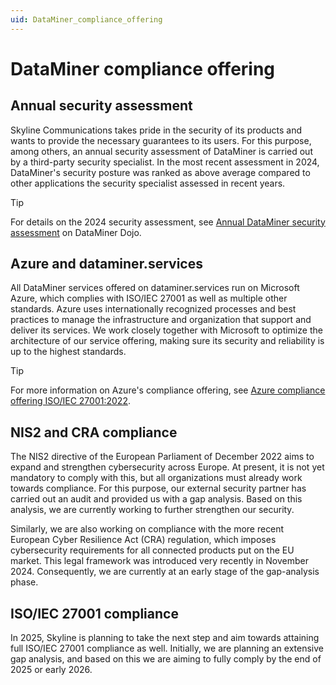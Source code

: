 ```yaml
---
uid: DataMiner_compliance_offering
---
```


# DataMiner compliance offering

## Annual security assessment

Skyline Communications takes pride in the security of its products and wants to provide the necessary guarantees to its users. For this purpose, among others, an annual security assessment of DataMiner is carried out by a third-party security specialist. In the most recent assessment in 2024, DataMiner's security posture was ranked as above average compared to other applications the security specialist assessed in recent years.

> [!TIP]
> For details on the 2024 security assessment, see [Annual DataMiner security assessment](https://community.dataminer.services/annual-dataminer-security-assessment/) on DataMiner Dojo.

## Azure and dataminer.services

All DataMiner services offered on dataminer.services run on Microsoft Azure, which complies with ISO/IEC 27001 as well as multiple other standards. Azure uses internationally recognized processes and best practices to manage the infrastructure and organization that support and deliver its services. We work closely together with Microsoft to optimize the architecture of our service offering, making sure its security and reliability is up to the highest standards.

> [!TIP]
> For more information on Azure's compliance offering, see [Azure compliance offering ISO/IEC 27001:2022](https://learn.microsoft.com/en-us/azure/compliance/offerings/offering-iso-27001).

## NIS2 and CRA compliance

The NIS2 directive of the European Parliament of December 2022 aims to expand and strengthen cybersecurity across Europe. At present, it is not yet mandatory to comply with this, but all organizations must already work towards compliance. For this purpose, our external security partner has carried out an audit and provided us with a gap analysis. Based on this analysis, we are currently working to further strengthen our security.

Similarly, we are also working on compliance with the more recent European Cyber Resilience Act (CRA) regulation, which imposes cybersecurity requirements for all connected products put on the EU market. This legal framework was introduced very recently in November 2024. Consequently, we are currently at an early stage of the gap-analysis phase.

## ISO/IEC 27001 compliance

In 2025, Skyline is planning to take the next step and aim towards attaining full ISO/IEC 27001 compliance as well. Initially, we are planning an extensive gap analysis, and based on this we are aiming to fully comply by the end of 2025 or early 2026.
